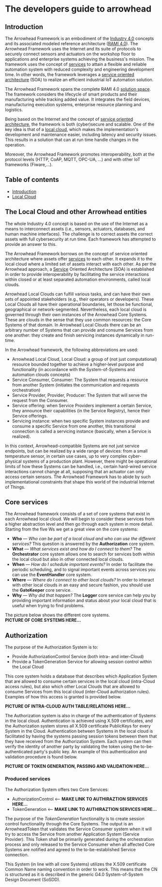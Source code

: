 # The developers guide to arrowhead

## Introduction<a name="introduction"></a>
The Arrowhead Framework is an embodiment of the [Industry 4.0](https://en.wikipedia.org/wiki/Industry_4.0) concepts and its associated modeled reference architecture ([RAMI 4.0](https://ec.europa.eu/futurium/en/system/files/ged/a2-schweichhart-reference_architectural_model_industrie_4.0_rami_4.0.pdf)).
The Arrowhead Framework uses the Internet and its suite of protocols to securely connect sensors and actuators on the workshop floor to applications and enterprise systems achieving  the business's mission.
The framework uses the concept of [services](definitions/service.md) to attain a flexible and reliable automation system with reduced complexity and engineering development time.
In other words, the framework leverages a [service oriented architecture](https://en.wikipedia.org/wiki/Service-oriented_architecture) (SOA) to realize an efficient industrial IoT automation solution.

The Arrowhead Framework spans the complete RAMI 4.0 [solution space](/figs/RAMI.jpg).
The framework considers the lifecycle of smart products and their manufacturing while tracking added value.
It integrates the field devices, manufacturing execution systems, enterprise resource planning and logistics.

Being based on the Internet and the concept of [service oriented architecture](https://en.wikipedia.org/wiki/Service-oriented_architecture), the framework is both (cyber)secure and scalable.
One of the key idea is that of a [local cloud](#localCloud), which makes the implementation's development and maintenance easier, including latency and security issues. This results in a solution that can at run time handle changes in the operation.

Moreover, the Arrowhead Framework promotes interoperability, both at the protocol levels (HTTP, CoAP, MQTT, OPC-UA, ...) and with other IoT frameworks (Fiware,...).

## Table of contents
- [Introduction](#introduction)
- [Local Cloud](#localCloud)

## The Local Cloud and other Arrowhead entities <a name="localCloud"></a>
The whole Industry 4.0 concept is based on the use of the Internet as a means to interconnect assets (i.e., sensors, actuators, databases, and human machine interfaces).
The challenge is to correct assets the correct assets with full cybersecurity at run time.
Each framework has attempted to provide an answer to this.

The Arrowhead Framework borrows on the concept of service oriented architecture where assets offer [services](definitions/service.md) to each other. It expands it to the local cloud where a limited set of assets interact with each other. 
As per the Arrowhead approach, a [Service](definitions/service.md) Oriented Architecture (SOA) is established in order to provide interoperability by facilitating the service interactions within closed or at least separated automation environments, called local clouds.

Arrowhead Local Clouds can fulfill various tasks, and can have their own sets of appointed stakeholders (e.g., their operators or developers). These Local Clouds all have their operational boundaries, let those be functional, geographical or network-segmented. Nevertheless, each local cloud is governed through their own instances of the Arrowhead Core Systems. These are clouds in the sense that they use common resources: the Core Systems of that domain. In Arrowhead Local Clouds there can be an arbitrary number of Systems that can provide and consume Services from one another: they create and finish servicing instances dynamically in run-time.

In the Arrowhead framework, the following abbreviations are used:  

* Arrowhead Local Cloud, Local Cloud: a group of (not just computational) resource bounded together to achieve a higher-level purpose and functionality (in accordance with the System-of-Systems and automation clouds concepts)
* Service Consumer, Consumer: The System that requests a resource from another System (initiates the communication and requests orchestration)
* Service Provider, Provider, Producer: The System that will serve the request from the Consumer. 
* Service offering: when Service Providers implement a certain Service, they announce their capabilities (in the Service Registry), hence their Service offerings.
* Servicing instance: when two specific System instances provide and consume a specific Service from one another, this transitional connection is called a servicing instance (basically, when a Service is realized). 

In this context, Arrowhead-compatible Systems are not just service endpoints, but can be realized by a wide range of devices: from a small temperature sensor, in certain use cases, up to very complex cyber-physical systems of a production plant. However, there might be operational limits of how these Systems can be handled, i.e., certain hard-wired service interactions cannot change at all, supposing that an actuator can only access certain sensors. The Arrowhead Framework has to abide by such implementational constraints that shape this world of the industrial Internet of Things.


## Core services
The Arrowhead framework consists of a set of core systems that exist in each Arrowhead local cloud. We will begin to consider these services from a higher abstraction level and then go through each system in more detail. Starting from the five Ws we get a great view on the core systems:  

* **Who** — *Who can be part of a local cloud and who can use the different services?* This question is answered by the **Authorization** core system.
* **What** — *What services exist and how do I connect to them?* The **Orchestrator** core system allows one to search for services both within the local cloud but also in other connected local clouds. 
* **When** — *How do I schedule important events?* In order to facilitate the periodic scheduling, and to signal important events across services you can use the **EventHandler** core system.
* **Where** — *Where do I connect to other local clouds?* In order to interact with other local clouds in an easy and secure fashion, you should use the **GateKeeper** core service.
* **Why** — *Why did that happen?* The **Logger** core service can help you by providing important information and status about your local cloud that is useful when trying to find problems.

The picture below shows the different core systems.  
**PICTURE OF CORE SYSTEMS HERE...**


##  Authorization
The purpose of the Authorization System is to:  

* Provide AuthorizationControl Service (both intra- and inter-Cloud)
* Provide a TokenGeneration Service for allowing session control within the Local Cloud

This core system holds a database that describes which Application System that are allowed to consume certain services in the local cloud (intra-Cloud access rules), but also which other Local Clouds that  are allowed to consume Services from this local cloud (inter-Cloud authorization rules). Examples of how this access is granted is provided below.

**PICTURE OF INTRA-CLOUD AUTH TABLE/RELATIONS HERE...**

The Authorization system is also in charge of the authentication of Systems in the local cloud. Authentication is achieved using X.509 certificates, and the Authorization system stores all X.509 certificate PublicKeys for every System in the Cloud. Authentication between Systems in the local cloud is facilitated by having the systems  passing session tokens between them that they have received from the Authorization System. Each system can then verify the identity of another party by validating the token using the to-be-authenticated party's public key. An example of this authentication and validation procedure is found below.

**PICTURE OF TOKEN GENERATION, PASSING AND VALIDATION HERE...**


### Produced services
The Authorization System offers two Core Services:  

* AuthorizationControl <-- **MAKE LINK TO AUTHIRAZTION SERVICES HERE...**
* TokenGeneration <-- **MAKE LINK TO AUTHIRAZTION SERVICES HERE...**

The purpose of the *TokenGeneration* functionality is to create session control functionality through the Core Systems. The output is an ArrowheadToken that validates the Service Consumer system when it will try to access the Service from another Application System (Service Provider). This Token shall be primarily generated during the orchestration process and only released to the Service Consumer when all affected Core Systems are notified and agreed to the to-be-established Service connection. 

This System (in line with all core Systems) utilizes the X.509 certificate Common Name naming convention in order to work. This means that the CN is structured as it is described in the generic G4.0 System-of-System Design Document (SoSDD). 
